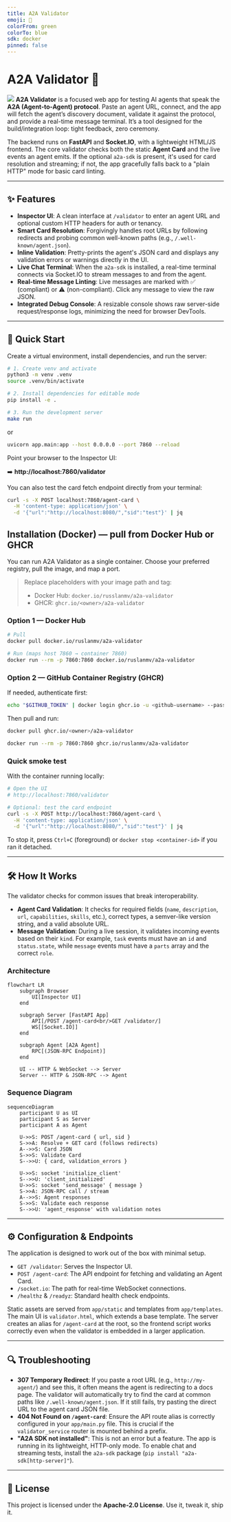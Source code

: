 ```yaml
---
title: A2A Validator
emoji: 🔬
colorFrom: green
colorTo: blue
sdk: docker
pinned: false
---
```


# A2A Validator 🔬
![](assets/2025-10-05-00-49-00.png)
**A2A Validator** is a focused web app for testing AI agents that speak the **A2A (Agent-to-Agent) protocol**. Paste an agent URL, connect, and the app will fetch the agent’s discovery document, validate it against the protocol, and provide a real-time message terminal. It’s a tool designed for the build/integration loop: tight feedback, zero ceremony.

The backend runs on **FastAPI** and **Socket.IO**, with a lightweight HTML/JS frontend. The core validator checks both the static **Agent Card** and the live events an agent emits. If the optional `a2a-sdk` is present, it's used for card resolution and streaming; if not, the app gracefully falls back to a "plain HTTP" mode for basic card linting.

---

## ✨ Features

* **Inspector UI**: A clean interface at `/validator` to enter an agent URL and optional custom HTTP headers for auth or tenancy.
* **Smart Card Resolution**: Forgivingly handles root URLs by following redirects and probing common well-known paths (e.g., `/.well-known/agent.json`).
* **Inline Validation**: Pretty-prints the agent's JSON card and displays any validation errors or warnings directly in the UI.
* **Live Chat Terminal**: When the `a2a-sdk` is installed, a real-time terminal connects via Socket.IO to stream messages to and from the agent.
* **Real-time Message Linting**: Live messages are marked with ✅ (compliant) or ⚠️ (non-compliant). Click any message to view the raw JSON.
* **Integrated Debug Console**: A resizable console shows raw server-side request/response logs, minimizing the need for browser DevTools.

---

## 🚀 Quick Start

Create a virtual environment, install dependencies, and run the server:

```bash
# 1. Create venv and activate
python3 -m venv .venv
source .venv/bin/activate

# 2. Install dependencies for editable mode
pip install -e .

# 3. Run the development server
make run
````

or
```bash
uvicorn app.main:app --host 0.0.0.0 --port 7860 --reload
```

Point your browser to the Inspector UI:

➡️ **http://localhost:7860/validator**

You can also test the card fetch endpoint directly from your terminal:

```bash
curl -s -X POST localhost:7860/agent-card \
  -H 'content-type: application/json' \
  -d '{"url":"http://localhost:8080/","sid":"test"}' | jq
```

## Installation (Docker) — pull from Docker Hub or GHCR

You can run A2A Validator as a single container. Choose your preferred registry, pull the image, and map a port.

> Replace placeholders with your image path and tag:
>
> * Docker Hub: `docker.io/russlanmv/a2a-validator`
> * GHCR: `ghcr.io/<owner>/a2a-validator`

### Option 1 — Docker Hub

```bash
# Pull
docker pull docker.io/ruslanmv/a2a-validator

# Run (maps host 7860 → container 7860)
docker run --rm -p 7860:7860 docker.io/ruslanmv/a2a-validator
```

### Option 2 — GitHub Container Registry (GHCR)

If needed, authenticate first:

```bash
echo "$GITHUB_TOKEN" | docker login ghcr.io -u <github-username> --password-stdin
```

Then pull and run:

```bash
docker pull ghcr.io/<owner>/a2a-validator

docker run --rm -p 7860:7860 ghcr.io/ruslanmv/a2a-validator
```

### Quick smoke test

With the container running locally:

```bash
# Open the UI
# http://localhost:7860/validator

# Optional: test the card endpoint
curl -s -X POST http://localhost:7860/agent-card \
  -H 'content-type: application/json' \
  -d '{"url":"http://localhost:8080/","sid":"test"}' | jq
```

To stop it, press `Ctrl+C` (foreground) or `docker stop <container-id>` if you ran it detached.



-----

## 🛠️ How It Works

The validator checks for common issues that break interoperability.

  * **Agent Card Validation**: It checks for required fields (`name`, `description`, `url`, `capabilities`, `skills`, etc.), correct types, a semver-like version string, and a valid absolute URL.
  * **Message Validation**: During a live session, it validates incoming events based on their `kind`. For example, `task` events must have an `id` and `status.state`, while `message` events must have a `parts` array and the correct `role`.

### Architecture

```mermaid
flowchart LR
    subgraph Browser
        UI[Inspector UI]
    end

    subgraph Server [FastAPI App]
        API[/POST /agent-card<br/>GET /validator/]
        WS[[Socket.IO]]
    end

    subgraph Agent [A2A Agent]
        RPC[(JSON-RPC Endpoint)]
    end

    UI -- HTTP & WebSocket --> Server
    Server -- HTTP & JSON-RPC --> Agent
```

### Sequence Diagram

```mermaid
sequenceDiagram
    participant U as UI
    participant S as Server
    participant A as Agent

    U->>S: POST /agent-card { url, sid }
    S->>A: Resolve + GET card (follows redirects)
    A-->>S: Card JSON
    S->>S: Validate Card
    S-->>U: { card, validation_errors }

    U->>S: socket 'initialize_client'
    S-->>U: 'client_initialized'
    U->>S: socket 'send_message' { message }
    S->>A: JSON-RPC call / stream
    A-->>S: Agent responses
    S->>S: Validate each response
    S-->>U: 'agent_response' with validation notes
```

-----

## ⚙️ Configuration & Endpoints

The application is designed to work out of the box with minimal setup.

  * `GET /validator`: Serves the Inspector UI.
  * `POST /agent-card`: The API endpoint for fetching and validating an Agent Card.
  * `/socket.io`: The path for real-time WebSocket connections.
  * `/healthz` & `/readyz`: Standard health check endpoints.

Static assets are served from `app/static` and templates from `app/templates`. The main UI is `validator.html`, which extends a base template. The server creates an alias for `/agent-card` at the root, so the frontend script works correctly even when the validator is embedded in a larger application.

-----

## 🔍 Troubleshooting

  * **307 Temporary Redirect**: If you paste a root URL (e.g., `http://my-agent/`) and see this, it often means the agent is redirecting to a docs page. The validator will automatically try to find the card at common paths like `/.well-known/agent.json`. If it still fails, try pasting the direct URL to the agent card JSON file.
  * **404 Not Found on `/agent-card`**: Ensure the API route alias is correctly configured in your `app/main.py` file. This is crucial if the `validator_service` router is mounted behind a prefix.
  * **"A2A SDK not installed"**: This is not an error but a feature. The app is running in its lightweight, HTTP-only mode. To enable chat and streaming tests, install the `a2a-sdk` package (`pip install "a2a-sdk[http-server]"`).

-----

## 📜 License

This project is licensed under the **Apache-2.0 License**. Use it, tweak it, ship it.
